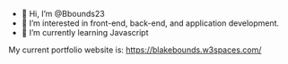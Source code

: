 - 👋 Hi, I’m @Bbounds23
- 👀 I’m interested in front-end, back-end, and application development.
- 🌱 I’m currently learning Javascript

My current portfolio website is: https://blakebounds.w3spaces.com/
